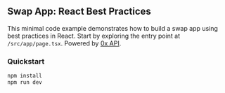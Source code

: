 ## Swap App: React Best Practices

This minimal code example demonstrates how to build a swap app using best practices in React. Start by exploring the entry point at `/src/app/page.tsx`. Powered by [0x API](https://0x.org/docs/introduction/welcome).

### Quickstart

```bash
npm install
npm run dev
```
